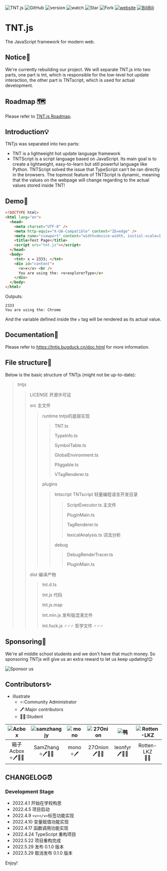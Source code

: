 ![TNT.js](http://image.bugduck.cn/logo/tntjs-banner.png)
![GitHub](https://img.shields.io/github/license/Bug-Duck/tntjs)
![version](https://img.shields.io/badge/version-0.0.3-green)
![watch](https://img.shields.io/github/watchers/Bug-Duck/tntjs?color=blue&logo=github&style=flat-square)
![Star](https://img.shields.io/github/stars/Bug-Duck/tntjs?color=yellow&logo=github&style=flat-square)
![Fork](https://img.shields.io/github/forks/Bug-Duck/tntjs?color=green&logo=github&style=flat-square)
[![website](https://img.shields.io/badge/website-bugduck.cn-yellowgreen)](https://www.bugduck.cn)
[![BiliBili](https://img.shields.io/static/v1?label=bilibili&message=BugDuck开源团队&color=ff69b4&logo=bilibili)](https://space.bilibili.com/1959824394?spm_id_from=333.337.0.0)

# TNT.js

The JavaScript framework for modern web.

## Notice🔖

We're currently rebuilding our project. We will separate TNT.js into two parts, one part is tnt, which is responsible for the low-level hot update interaction, the other part is TNTscript, which is used for actual development.

## Roadmap 🗺

Please refer to [TNT.js Roadmap](https://github.com/Bug-Duck/tntjs/blob/master/roadmap.md).

## Introduction💡

TNTjs was separated into two parts:

- TNT is a lightweight hot update language framework
- TNTScript is a script language based on JavaScript. Its main goal is to create a lightweight, easy-to-learn but still powerful language like Python. TNTScript solved the issue that TypeScript can't be ran directly in the browsers. The topmost feature of TNTScript is dynamic, meaning that the values on the webpage will change regarding to the actual values stored inside TNT!

## Demo🎈

```html
<!DOCTYPE html>
<html lang="en">
  <head>
    <meta charset="UTF-8" />
    <meta http-equiv="X-UA-Compatible" content="IE=edge" />
    <meta name="viewport" content="width=device-width, initial-scale=1.0" />
    <title>Test Page</title>
    <script src="tnt.js"></script>
  </head>
  <body>
    <tnt> x = 2333; </tnt>
    <div id="content">
      <v>x</v> <br />
      You are using the: <v>explorerType</v>
    </div>
  </body>
</html>
```

Outputs:

```
2333
You are using the: Chrome
```

And the variable defined inside the `v` tag will be rendered as its actual value.

## Documentation📖

Please refer to <https://tntjs.bugduck.cn/doc.html> for more information.

## File structure📑

Below is the basic structure of TNTjs (might not be up-to-date):

> tntjs
>
> > LICENSE 开源许可证
> >
> > src 主文件
> >
> > > runtime tntjs的底层实现
> > >
> > > > TNT.ts
> > > >
> > > > TypeInfo.ts
> > > >
> > > > SymbolTable.ts
> > > >
> > > > GlobalEnvironment.ts
> > > >
> > > > Pliggable.ts
> > > >
> > > > VTagRenderer.ts
> > > >
> > > plugins
> > > > tntscript TNTscript 轻量编程语言开发目录
> > > > >
> > > > > ScriptExecutor.ts 主文件
> > > > >
> > > > > PluginMain.ts
> > > > >
> > > > > TagRenderer.ts
> > > > >
> > > > > lexicalAnalysis.ts 词法分析
> > > > >
> > > > debug
> > > > > DebugRenderTracer.ts
> > > > >
> > > > > PluginMain.ts
> > > > >
> > dist 编译产物
> > > tnt.d.ts
> > >
> > > tnt.js 代码
> > >
> > > tnt.js.map
> > >
> > > tnt.min.js 发布版混淆文件
> > >
> > > tnt.fuck.js ♂♂♂ 哲学文件 ♂♂♂

## Sponsoring🧧

We're all middle school students and we don't have that much money. So sponsoring TNTjs will give us an extra reward to let us keep updating!😉

![Sponsor us](http://image.bugduck.cn/other/skm-zhifubao.jpg)

## Contributors✨
* illustrate
  + ⭐:Community Administrator
  + 🖊:Major contributors
  + 👨‍🎓:Student

|![Acbox](https://github.com/sheepbox8646.png)|![samzhangjy](https://github.com/samzhangjy.png)|![mono](http://q1.qlogo.cn/g?b=qq&nk=3151435932&s=640)|![27Onion](https://github.com/onion108.png)|![鸭](http://q1.qlogo.cn/g?b=qq&nk=3593809064&s=640)|![Rotten-LKZ](https://github.com/Rotten-LKZ.png)|
|:-:|:-:|:-:|:-:|:-:|:-:|
|箱子Acbox<br />⭐🖊👨‍🎓|SamZhang<br />⭐🖊👨‍🎓|mono <br />⭐🖊|27Onion<br />🖊👨‍🎓|leonfyr <br />🖊👨‍🎓|Rotten-LKZ <br />👨‍🎓|

## CHANGELOG⏰

### Development Stage

- 2022.4.1 开始在学校构思
- 2022.4.5 项目启动
- 2022.4.9 `<v></v>`标签功能实现
- 2022.4.10 变量赋值功能实现
- 2022.4.17 函数调用功能实现
- 2022.4.24 TypeScript 重构项目
- 2022.5.22 项目重构完成
- 2022.5.29 发布 0.1.0 版本
- 2022.5.29 取消发布 0.1.0 版本

Enjoy!
